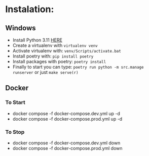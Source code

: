 # Instalation:

## Windows
- Install Python 3.11 [HERE](https://www.python.org/downloads/)
- Create a virtualenv with `virtualenv venv`
- Activate virtualenv with: `venv/Scripts/activate.bat`
- Install poetry with: `pip install poetry`
- Install packages with poetry: `poetry install`
- Finally to start you can type: `poetry run python -m src.manage runserver` or just `make serve(r)`

## Docker

### To Start

- docker compose -f docker-compose.dev.yml up -d
- docker compose -f docker-compose.prod.yml up -d

### To Stop

- docker compose -f docker-compose.dev.yml down
- docker compose -f docker-compose.prod.yml down